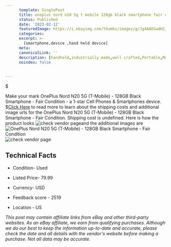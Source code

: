 ```yaml
---
      template: SinglePost
      title: oneplus nord n20 5g t mobile 128gb black smartphone fair condition
      status: Published
      date: '2023-02-12'
      featuredImage: https://i.ebayimg.com/thumbs/images/g/Jg4AAOSwdH1jybnn/s-l225.jpg
      categories: 
      excerpt: >-
        [smartphone,device ,hand held device]
      meta:
      canonicalLink: ''
      description: [handheld,industrially made,well crafted,Portable,Mobile,Compact,Convenient,Lightweight,Maneuverable,Man-portable,Miniature,Carriable,Hand-held,Light,Holdable,Transportable,Mobile device,Pocket-sized,On-the-go,Wireless,Cordless,Compact size,Convenient size, smartphone,device ,hand held device]
      noindex: false
      
        
---
```

$

Make your mark OnePlus Nord N20 5G  (T-Mobile) - 128GB Black Smartphone - Fair Condition - a 1-star Cell Phones & Smartphones device.
$[Click Here](https://www.ebay.com/itm/275633042090?hash=item402d0272aa%3Ag%3AJg4AAOSwdH1jybnn&mkevt=1&mkcid=1&mkrid=711-53200-19255-0&campid=%253CePNCampaignId%253E&customid=%253CreferenceId%253E&toolid=10049) to read more to learn about the shipping costs and additional image urls for the OnePlus Nord N20 5G  (T-Mobile) - 128GB Black Smartphone - Fair Condition. Shipping cost is undefined. Here is how the product looks ![check vendor page](https://i.ebayimg.com/thumbs/images/g/Jg4AAOSwdH1jybnn/s-l225.jpg)and the additional images are![OnePlus Nord N20 5G  (T-Mobile) - 128GB Black Smartphone - Fair Condition](https://i.ebayimg.com/images/g/Jg4AAOSwdH1jybnn/s-l960.jpg)![check vendor page](https://origin-galleryplus.ebayimg.com/ws/web/275633042090_2_0_1/225x225.jpg,https://origin-galleryplus.ebayimg.com/ws/web/275633042090_3_0_1/225x225.jpg,https://origin-galleryplus.ebayimg.com/ws/web/275633042090_4_0_1/225x225.jpg,https://origin-galleryplus.ebayimg.com/ws/web/275633042090_5_0_1/225x225.jpg,https://origin-galleryplus.ebayimg.com/ws/web/275633042090_6_0_1/225x225.jpg,https://origin-galleryplus.ebayimg.com/ws/web/275633042090_7_0_1/225x225.jpg)



 ## Technical Facts 



     
      

 - Condition- Used 


      

 - Listed Price- 79.99 


      

 - Currency- USD 


      

 - Feedback score - 2519 


      

 - Location - US 


      
      

 *_This post may contain affiliate links from eBay and other third-party websites. As an eBay affiliate, we earn from qualifying purchases. Although we do our best to keep the information up-to-date and accurate, please check the date and all details with the vendor's website before making a purchase. Not all data may be accurate._*






